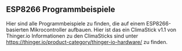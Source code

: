 ## ESP8266 Programmbeispiele

Hier sind alle Programmbeispiele zu finden, die auf einem ESP8266-basierten Mikrocontroller aufbauen. 
Hier ist das ein ClimaStick v1.1 von Thinger.io
Informationen zu den ClimaSticks sind unter https://thinger.io/product-category/thinger-io-hardware/ zu finden.
